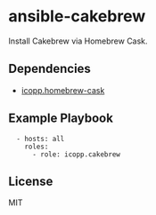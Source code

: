 # ansible-cakebrew

Install Cakebrew via Homebrew Cask.

## Dependencies

* [icopp.homebrew-cask](https://github.com/icopp/ansible-homebrew-cask)

## Example Playbook

```
  - hosts: all
    roles:
      - role: icopp.cakebrew
```

## License

MIT
